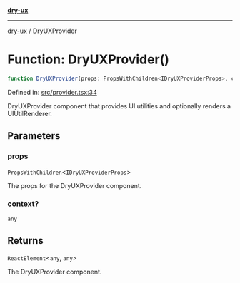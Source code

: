 [**dry-ux**](../README.md)

***

[dry-ux](../README.md) / DryUXProvider

# Function: DryUXProvider()

```ts
function DryUXProvider(props: PropsWithChildren<IDryUXProviderProps>, context?: any): ReactElement<any, any>
```

Defined in: [src/provider.tsx:34](https://github.com/navedr/dry-ux/blob/05824901684f5086b63edd3699fcdb1704ab19f9/src/provider.tsx#L34)

DryUXProvider component that provides UI utilities and optionally renders a UIUtilRenderer.

## Parameters

### props

`PropsWithChildren`\<`IDryUXProviderProps`\>

The props for the DryUXProvider component.

### context?

`any`

## Returns

`ReactElement`\<`any`, `any`\>

The DryUXProvider component.
